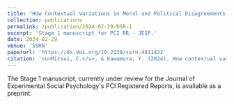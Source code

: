 ```yaml
---
title: "How Contextual Variations in Moral and Political Disagreements Influence the Perception of Not Taking a Side"
collection: publications
permalink: /publication/2024-02-29-NSR-1
excerpt: 'Stage 1 manuscript for PCI RR - JESP.'
date: 2024-02-29
venue: 'SSRN'
paperurl: 'https://dx.doi.org/10.2139/ssrn.4811422'
citation: '<u>Mitsui, C.</u>, & Kawamura, Y. (2024). How contextual variations in moral and political disagreements influence the perception of not taking a side. <i>Available at SSRN:</i> https://dx.doi.org/10.2139/ssrn.4811422'
---
```


The Stage 1 manuscript, currently under review for the Journal of Experimental Social Psychology's PCI Registered Reports, is available as a preprint.